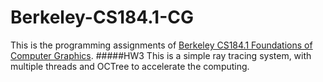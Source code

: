 # Berkeley-CS184.1-CG
This is the programming assignments of [Berkeley CS184.1 Foundations of Computer Graphics](https://courses.edx.org/courses/BerkeleyX/CS_184.1x/3T2014/info).
#####HW3
This is a simple ray tracing system, with multiple threads and OCTree to accelerate the computing.
